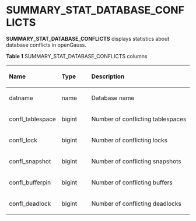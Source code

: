 # SUMMARY\_STAT\_DATABASE\_CONFLICTS<a name="EN-US_TOPIC_0245374702"></a>

**SUMMARY\_STAT\_DATABASE\_CONFLICTS**  displays statistics about database conflicts in openGauss. 

**Table  1**  SUMMARY\_STAT\_DATABASE\_CONFLICTS columns

<a name="en-us_topic_0237122598_table1212791117569"></a>
<table><thead align="left"><tr id="en-us_topic_0237122598_row919731185614"><th class="cellrowborder" valign="top" width="22.78%" id="mcps1.2.4.1.1"><p id="en-us_topic_0237122598_p16197121165612"><a name="en-us_topic_0237122598_p16197121165612"></a><a name="en-us_topic_0237122598_p16197121165612"></a><strong id="b1362035710471"><a name="b1362035710471"></a><a name="b1362035710471"></a>Name</strong></p>
</th>
<th class="cellrowborder" valign="top" width="16.869999999999997%" id="mcps1.2.4.1.2"><p id="en-us_topic_0237122598_p11197101115568"><a name="en-us_topic_0237122598_p11197101115568"></a><a name="en-us_topic_0237122598_p11197101115568"></a><strong id="b10429185834713"><a name="b10429185834713"></a><a name="b10429185834713"></a>Type</strong></p>
</th>
<th class="cellrowborder" valign="top" width="60.35%" id="mcps1.2.4.1.3"><p id="en-us_topic_0237122598_p1419791110564"><a name="en-us_topic_0237122598_p1419791110564"></a><a name="en-us_topic_0237122598_p1419791110564"></a><strong id="b1365115916473"><a name="b1365115916473"></a><a name="b1365115916473"></a>Description</strong></p>
</th>
</tr>
</thead>
<tbody><tr id="en-us_topic_0237122598_row2197151112562"><td class="cellrowborder" valign="top" width="22.78%" headers="mcps1.2.4.1.1 "><p id="en-us_topic_0237122598_p91971011125614"><a name="en-us_topic_0237122598_p91971011125614"></a><a name="en-us_topic_0237122598_p91971011125614"></a>datname</p>
</td>
<td class="cellrowborder" valign="top" width="16.869999999999997%" headers="mcps1.2.4.1.2 "><p id="en-us_topic_0237122598_p1819713117566"><a name="en-us_topic_0237122598_p1819713117566"></a><a name="en-us_topic_0237122598_p1819713117566"></a>name</p>
</td>
<td class="cellrowborder" valign="top" width="60.35%" headers="mcps1.2.4.1.3 "><p id="en-us_topic_0237122598_p1519801185613"><a name="en-us_topic_0237122598_p1519801185613"></a><a name="en-us_topic_0237122598_p1519801185613"></a>Database name</p>
</td>
</tr>
<tr id="en-us_topic_0237122598_row1119801113566"><td class="cellrowborder" valign="top" width="22.78%" headers="mcps1.2.4.1.1 "><p id="en-us_topic_0237122598_p919841115619"><a name="en-us_topic_0237122598_p919841115619"></a><a name="en-us_topic_0237122598_p919841115619"></a>confl_tablespace</p>
</td>
<td class="cellrowborder" valign="top" width="16.869999999999997%" headers="mcps1.2.4.1.2 "><p id="en-us_topic_0237122598_p31982119567"><a name="en-us_topic_0237122598_p31982119567"></a><a name="en-us_topic_0237122598_p31982119567"></a>bigint</p>
</td>
<td class="cellrowborder" valign="top" width="60.35%" headers="mcps1.2.4.1.3 "><p id="en-us_topic_0237122598_p9198191185616"><a name="en-us_topic_0237122598_p9198191185616"></a><a name="en-us_topic_0237122598_p9198191185616"></a>Number of conflicting tablespaces</p>
</td>
</tr>
<tr id="en-us_topic_0237122598_row19198131117569"><td class="cellrowborder" valign="top" width="22.78%" headers="mcps1.2.4.1.1 "><p id="en-us_topic_0237122598_p1519812110562"><a name="en-us_topic_0237122598_p1519812110562"></a><a name="en-us_topic_0237122598_p1519812110562"></a>confl_lock</p>
</td>
<td class="cellrowborder" valign="top" width="16.869999999999997%" headers="mcps1.2.4.1.2 "><p id="en-us_topic_0237122598_p1219881145610"><a name="en-us_topic_0237122598_p1219881145610"></a><a name="en-us_topic_0237122598_p1219881145610"></a>bigint</p>
</td>
<td class="cellrowborder" valign="top" width="60.35%" headers="mcps1.2.4.1.3 "><p id="en-us_topic_0237122598_p91999114563"><a name="en-us_topic_0237122598_p91999114563"></a><a name="en-us_topic_0237122598_p91999114563"></a>Number of conflicting locks</p>
</td>
</tr>
<tr id="en-us_topic_0237122598_row21996115566"><td class="cellrowborder" valign="top" width="22.78%" headers="mcps1.2.4.1.1 "><p id="en-us_topic_0237122598_p111998112566"><a name="en-us_topic_0237122598_p111998112566"></a><a name="en-us_topic_0237122598_p111998112566"></a>confl_snapshot</p>
</td>
<td class="cellrowborder" valign="top" width="16.869999999999997%" headers="mcps1.2.4.1.2 "><p id="en-us_topic_0237122598_p2019961135619"><a name="en-us_topic_0237122598_p2019961135619"></a><a name="en-us_topic_0237122598_p2019961135619"></a>bigint</p>
</td>
<td class="cellrowborder" valign="top" width="60.35%" headers="mcps1.2.4.1.3 "><p id="en-us_topic_0237122598_p019971115618"><a name="en-us_topic_0237122598_p019971115618"></a><a name="en-us_topic_0237122598_p019971115618"></a>Number of conflicting snapshots</p>
</td>
</tr>
<tr id="en-us_topic_0237122598_row161991911175613"><td class="cellrowborder" valign="top" width="22.78%" headers="mcps1.2.4.1.1 "><p id="en-us_topic_0237122598_p1719951115613"><a name="en-us_topic_0237122598_p1719951115613"></a><a name="en-us_topic_0237122598_p1719951115613"></a>confl_bufferpin</p>
</td>
<td class="cellrowborder" valign="top" width="16.869999999999997%" headers="mcps1.2.4.1.2 "><p id="en-us_topic_0237122598_p52001611185618"><a name="en-us_topic_0237122598_p52001611185618"></a><a name="en-us_topic_0237122598_p52001611185618"></a>bigint</p>
</td>
<td class="cellrowborder" valign="top" width="60.35%" headers="mcps1.2.4.1.3 "><p id="en-us_topic_0237122598_p1120012114566"><a name="en-us_topic_0237122598_p1120012114566"></a><a name="en-us_topic_0237122598_p1120012114566"></a>Number of conflicting buffers</p>
</td>
</tr>
<tr id="en-us_topic_0237122598_row4200611175619"><td class="cellrowborder" valign="top" width="22.78%" headers="mcps1.2.4.1.1 "><p id="en-us_topic_0237122598_p7200711125612"><a name="en-us_topic_0237122598_p7200711125612"></a><a name="en-us_topic_0237122598_p7200711125612"></a>confl_deadlock</p>
</td>
<td class="cellrowborder" valign="top" width="16.869999999999997%" headers="mcps1.2.4.1.2 "><p id="en-us_topic_0237122598_p620017110564"><a name="en-us_topic_0237122598_p620017110564"></a><a name="en-us_topic_0237122598_p620017110564"></a>bigint</p>
</td>
<td class="cellrowborder" valign="top" width="60.35%" headers="mcps1.2.4.1.3 "><p id="en-us_topic_0237122598_p9200111175614"><a name="en-us_topic_0237122598_p9200111175614"></a><a name="en-us_topic_0237122598_p9200111175614"></a>Number of conflicting deadlocks</p>
</td>
</tr>
</tbody>
</table>

